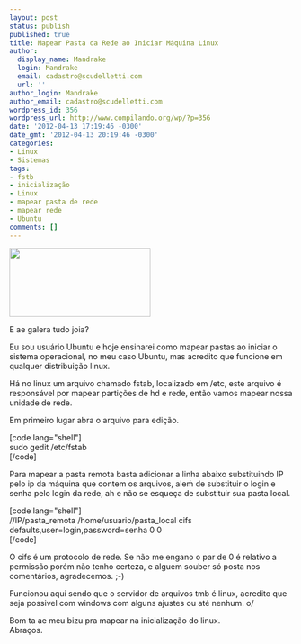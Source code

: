 ```yaml
---
layout: post
status: publish
published: true
title: Mapear Pasta da Rede ao Iniciar Máquina Linux
author:
  display_name: Mandrake
  login: Mandrake
  email: cadastro@scudelletti.com
  url: ''
author_login: Mandrake
author_email: cadastro@scudelletti.com
wordpress_id: 356
wordpress_url: http://www.compilando.org/wp/?p=356
date: '2012-04-13 17:19:46 -0300'
date_gmt: '2012-04-13 20:19:46 -0300'
categories:
- Linux
- Sistemas
tags:
- fstb
- inicialização
- Linux
- mapear pasta de rede
- mapear rede
- Ubuntu
comments: []
---
```

<p><a href="http://blog-scudelletti.rhcloud.com/wp-content/uploads/2012/04/samba-e1334348287988.gif"><img class="aligncenter size-full wp-image-357" title="Samba" src="http://blog-scudelletti.rhcloud.com/wp-content/uploads/2012/04/samba-e1334348287988.gif" alt="" width="251" height="122" /></a></p>
<p>E ae galera tudo joia?</p>
<p>Eu sou usuário Ubuntu e hoje ensinarei como mapear pastas ao iniciar o sistema operacional, no meu caso Ubuntu, mas acredito que funcione em qualquer distribuição linux.</p>
<p>Há no linux um arquivo chamado fstab, localizado em /etc, este arquivo é responsável por mapear partições de hd e rede, então vamos mapear nossa unidade de rede.</p>
<p>Em primeiro lugar abra o arquivo para edição.</p>
<p>[code lang="shell"]<br />
sudo gedit /etc/fstab<br />
[/code]</p>
<p>Para mapear a pasta remota basta adicionar a linha abaixo substituindo IP pelo ip da máquina que contem os arquivos, aleḿ de substituir o login e senha pelo login da rede, ah e não se esqueça de substituir sua pasta local.</p>
<p>[code lang="shell"]<br />
//IP/pasta_remota      /home/usuario/pasta_local          cifs    defaults,user=login,password=senha     0   0<br />
[/code]</p>
<p>O cifs é um protocolo de rede. Se não me engano o par de 0 é relativo a permissão porém não tenho certeza, e alguem souber só posta nos comentários, agradecemos. ;-)</p>
<p>Funcionou aqui sendo que o servidor de arquivos tmb é linux, acredito que seja possivel com windows com alguns ajustes ou até nenhum. o/</p>
<p>Bom ta ae meu bizu pra mapear na inicialização do linux.<br />
Abraços.</p>
